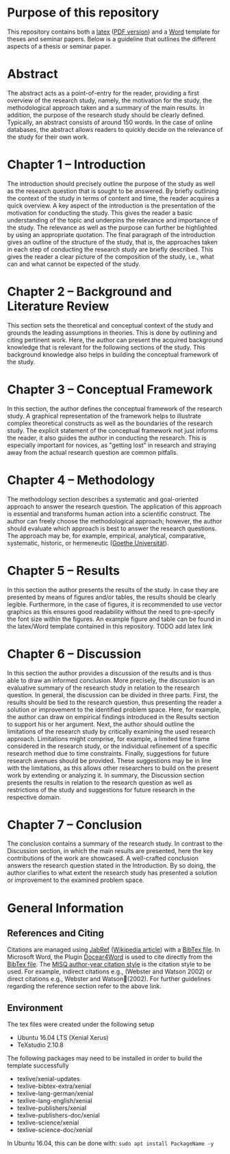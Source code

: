 # Purpose of this repository

This repository contains both a [latex](https://github.com/WinforUniRegensburg/thesis_seminar_template/blob/master/LatexVorlage.tex) ([PDF version](https://github.com/WinforUniRegensburg/thesis_seminar_template/blob/master/LatexVorlage.pdf)) and a [Word](https://github.com/WinforUniRegensburg/thesis_seminar_template/blob/master/WordVorlage.docx) template for  theses and seminar papers. Below is a guideline that outlines the different aspects of a thesis or seminar paper.

# Abstract

The abstract acts as a point-of-entry for the reader, providing a first overview of the research study, namely, the motivation for the study, the methodological approach taken and a summary of the main results. In addition, the purpose of the research study should be clearly defined. Typically, an abstract consists of around 150 words. In the case of online databases, the abstract allows readers to quickly decide on the relevance of the study for their own work.

# Chapter 1 – Introduction

The introduction should precisely outline the purpose of the study as well as the research question that is sought to be answered. By briefly outlining the context of the study in terms of content and time, the reader acquires a quick overview. A key aspect of the introduction is the presentation of the motivation for conducting the study. This gives the reader a basic understanding of the topic and underpins the relevance and importance of the study. The relevance as well as the purpose can further be highlighted by using an appropriate quotation. The final paragraph of the introduction gives an outline of the structure of the study, that is, the approaches taken in each step of conducting the research study are briefly described. This gives the reader a clear picture of the composition of the study, i.e., what can and what cannot be expected of the study.

# Chapter 2 – Background and Literature Review

This section sets the theoretical and conceptual context of the study and grounds the leading assumptions in theories. This is done by outlining and citing pertinent work. Here, the author can present the acquired background knowledge that is relevant for the following sections of the study. This background knowledge also helps in building the conceptual framework of the study.

# Chapter 3 – Conceptual Framework

In this section, the author defines the conceptual framework of the research study. A graphical representation of the framework helps to illustrate complex theoretical constructs as well as the boundaries of the research study. The explicit statement of the conceptual framework not just informs the reader, it also guides the author in conducting the research. This is especially important for novices, as "getting lost" in research and straying away from the actual research question are common pitfalls.  

# Chapter 4 – Methodology

The  methodology section describes a systematic and goal-oriented approach to answer the research question. The application of this approach is essential and transforms human action into a scientific construct. The author can freely choose the methodological approach; however, the author should evaluate which approach is best to answer the research questions. The approach may be, for example, empirical, analytical, comparative, systematic, historic, or hermeneutic ([Goethe Universität](https://www.uni-muenster.de/imperia/md/content/didaktik_der_chemie/wissenschaftlichesarbeiten/leitfaden.pdf)).

# Chapter 5 – Results

In this section the author presents the results of the study. In case they are presented by means of figures and/or tables, the results should be clearly legible. Furthermore, in the case of figures, it is recommended to use vector graphics as this ensures good readability without the need to pre-specify the font size within the figures. An example figure and table can be found in the latex/Word template contained in this repository. TODO add latex link

# Chapter 6 – Discussion

In this section the author provides a discussion of the results and is thus able to draw an informed conclusion. More precisely, the discussion is an evaluative summary of the research study in relation to the research question. In general, the discussion can be divided in three parts. First, the results should be tied to the research question, thus presenting the reader a solution or improvement to the identified problem space. Here, for example, the author can draw on empirical findings introduced in the Results section to support his or her argument. Next, the author should outline the limitations of the research study by critically examining the used research approach. Limitations might comprise, for example, a limited time frame considered in the research study, or the individual refinement of a specific research method due to time constraints. Finally, suggestions for future research avenues should be provided. These suggestions may be in line with the limitations, as this allows other researchers to build on the present work by extending or analyzing it. In summary, the Discussion section presents the results in relation to the research question as well as restrictions of the study and suggestions for future research in the respective domain.

# Chapter 7 – Conclusion

The conclusion contains a summary of the research study. In contrast to the Discussion section, in which the main results are presented, here the key contributions of the work are showcased. A well-crafted conclusion answers the research question stated in the Introduction. By so doing, the author clarifies to what extent the research study has presented a solution or improvement to the examined problem space.

# General Information

## References and Citing

Citations are managed using [JabRef](http://www.jabref.org/) ([Wikipedia article](https://en.wikipedia.org/wiki/JabRef)) with a [BibTex file](https://github.com/WinforUniRegensburg/thesis_seminar_template/blob/master/references.bib). In Microsoft Word, the Plugin [Docear4Word](http://www.docear.org/software/add-ons/docear4word/download/) is used to cite directly from the [BibTex file](https://github.com/WinforUniRegensburg/thesis_seminar_template/blob/master/references.bib). The [MISQ author-year citation style](https://misq.org/manuscript-guidelines) is the citation style to be used. For example, indirect citations e.g., (Webster and Watson 2002) or direct citations e.g., Webster and Watson(2002). For further guidelines regarding the reference section refer to the above link.

## Environment

The tex files were created under the following setup
- Ubuntu 16.04 LTS (Xenial Xerus)
- TeXstudio 2.10.8

The following packages may need to be installed in order to build the template successfully
- texlive/xenial-updates
- texlive-bibtex-extra/xenial
- texlive-lang-german/xenial
- texlive-lang-english/xenial
- texlive-publishers/xenial
- texlive-publishers-doc/xenial
- texlive-science/xenial
- texlive-science-doc/xenial

In Ubuntu 16.04, this can be done with:
``
sudo apt install PackageName -y
``
